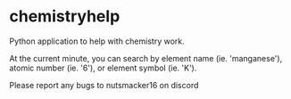 # chemistryhelp
Python application to help with chemistry work. 

At the current minute, you can search by element name (ie. 'manganese'), atomic number (ie. '6'), or element symbol (ie. 'K').

Please report any bugs to nutsmacker16 on discord
